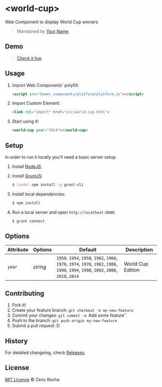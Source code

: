 # &lt;world-cup&gt;

Web Component to display World Cup winners

> Maintained by [Your Name](https://github.com/yourname).

## Demo

> [Check it live](http://zenorocha.github.io/world-cup-element).

## Usage

1. Import Web Components' polyfill:

    ```html
    <script src="bower_components/platform/platform.js"></script>
    ```

2. Import Custom Element:

    ```html
    <link rel="import" href="src/world-cup.html">
    ```

3. Start using it!

    ```html
    <world-cup year="2014"></world-cup>
    ```

## Setup

In order to run it locally you'll need a basic server setup.

1. Install [NodeJS](http://nodejs.org/download/).
2. Install [GruntJS](http://gruntjs.com/):

    ```sh
    $ [sudo] npm install -g grunt-cli
    ```

3. Install local dependencies:

    ```sh
    $ npm install
    ```

4. Run a local server and open `http://localhost:8000`.

    ```sh
    $ grunt connect
    ```

## Options

Attribute  | Options                   | Default             | Description
---        | ---                       | ---                 | ---
`year`     | *string*                  | `1950`, `1954`, `1958`, `1962`, `1966`, `1970`, `1974`, `1978`, `1982`, `1986`, `1990`, `1994`, `1998`, `2002`, `2006`, `2010`, `2014`               | World Cup Edition

## Contributing

1. Fork it!
2. Create your feature branch: `git checkout -b my-new-feature`
3. Commit your changes: `git commit -m `Add some feature'`
4. Push to the branch: `git push origin my-new-feature`
5. Submit a pull request :D

## History

For detailed changelog, check [Releases](https://github.com/zenorocha/world-cup-element/releases).

## License

[MIT License](http://zenorocha.mit-license.org/) © Zeno Rocha
